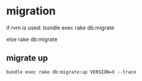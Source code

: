 # migration

if rvm is used:
	bundle exec rake db:migrate

else
	rake db:migrate


## migrate up
	bundle exec rake db:migrate:up VERSION=X --trace
	